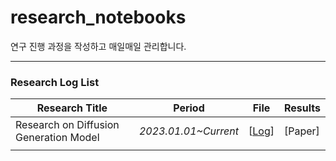 # research_notebooks

연구 진행 과정을 작성하고 매일매일 관리합니다. 

<hr>

### Research Log List

| Research Title                         | Period               | File                     | Results |
| -------------------------------------- | -------------------- | ------------------------ | ------- |
| Research on Diffusion Generation Model | *2023.01.01~Current* | [[Log](./ddpm_c/log.md)] | [Paper] |
|                                        |                      |                          |         |




